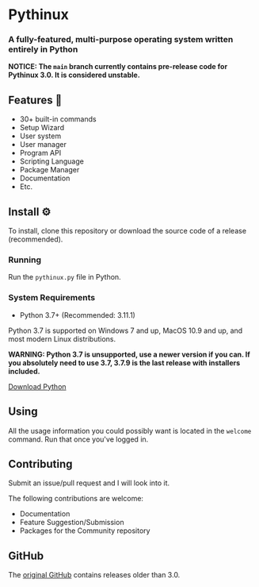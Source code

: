 # Pythinux
### A fully-featured, multi-purpose operating system written entirely in Python
**NOTICE: The `main` branch currently contains pre-release code for Pythinux 3.0. It is considered unstable.**
## Features 👾
* 30+ built-in commands
* Setup Wizard
* User system
* User manager
* Program API
* Scripting Language
* Package Manager
* Documentation
* Etc.

## Install ⚙️
To install, clone this repository or download the source code of a release (recommended).
### Running
Run the `pythinux.py` file in Python.
### System Requirements
* Python 3.7+ (Recommended: 3.11.1)

Python 3.7 is supported on Windows 7 and up, MacOS 10.9 and up, and most modern Linux distributions.

**WARNING: Python 3.7 is unsupported, use a newer version if you can. If you absolutely need to use 3.7, 3.7.9 is the last release with installers included.**

[Download Python](https://python.org/)
## Using
All the usage information you could possibly want is located in the `welcome` command. Run that once you've logged in.
## Contributing
Submit an issue/pull request and I will look into it.

The following contributions are welcome:
* Documentation
* Feature Suggestion/Submission
* Packages for the Community repository
## GitHub
The [original GitHub](https://github.com/WinFan3672/Pythinux) contains releases older than 3.0.